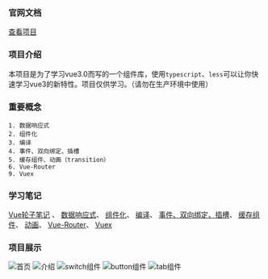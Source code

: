 ### 官网文档
[查看项目](http://wangfan.store)
### 项目介绍
本项目是为了学习vue3.0而写的一个组件库，使用`typescript`、`less`可以让你快速学习vue3的新特性。项目仅供学习。（请勿在生产环境中使用）
### 重要概念
    1. 数据响应式
    2. 组件化
    3. 编译
    4. 事件、双向绑定、插槽
    5. 缓存组件、动画（transition）
    6. Vue-Router
    9. Vuex

### 学习笔记

[Vue轮子笔记](https://www.yuque.com/yixiu-wrtcu/qyx5op/og5y2r) 、
[数据响应式]()、
[组件化]()、
[编译]()、
[事件、双向绑定、插槽]()、
[缓存组件]()、
[动画]()、
[Vue-Router]()、
[Vuex]()

### 项目展示
![首页](http://wangfan.store/static/3.png)
![介绍](http://wangfan.store/static/4.png)
![switch组件](http://wangfan.store/static/5.png)
![button组件](http://wangfan.store/static/6.png)
![tab组件](http://wangfan.store/static/7.png)



